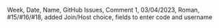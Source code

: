 Week, Date, Name, GitHub Issues, Comment
1, 03/04/2023, Roman, #15/#16/#18, added Join/Host choice, fields to enter code and username

